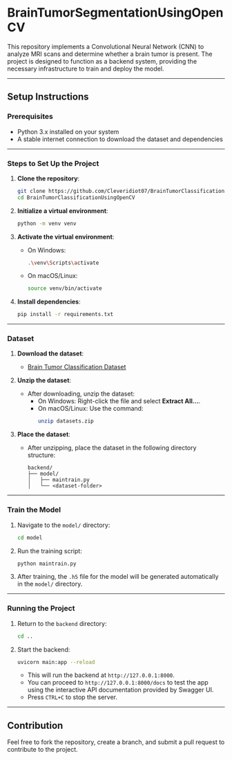 
# BrainTumorSegmentationUsingOpenCV

This repository implements a Convolutional Neural Network (CNN) to analyze MRI scans and determine whether a brain tumor is present. The project is designed to function as a backend system, providing the necessary infrastructure to train and deploy the model.

---

## Setup Instructions

### Prerequisites
- Python 3.x installed on your system
- A stable internet connection to download the dataset and dependencies

---

### Steps to Set Up the Project

1. **Clone the repository**:
   ```bash
   git clone https://github.com/Cleveridiot07/BrainTumorClassificationUsingOpenCV
   cd BrainTumorClassificationUsingOpenCV
   ```

2. **Initialize a virtual environment**:
   ```bash
   python -m venv venv
   ```

3. **Activate the virtual environment**:
   - On Windows:
     ```bash
     .\venv\Scripts\activate
     ```
   - On macOS/Linux:
     ```bash
     source venv/bin/activate
     ```

4. **Install dependencies**:
   ```bash
   pip install -r requirements.txt
   ```

---

### Dataset

1. **Download the dataset**:
   - [Brain Tumor Classification Dataset](https://drive.google.com/file/d/1Yu6tPxNmS9JKxBk9KldewiTXCEiCQGl8/view?usp=drive_link)

2. **Unzip the dataset**:
   - After downloading, unzip the dataset:
     - On Windows: Right-click the file and select **Extract All...**.
     - On macOS/Linux: Use the command:
       ```bash
       unzip datasets.zip
       ```

3. **Place the dataset**:
   - After unzipping, place the dataset in the following directory structure:
     ```
     backend/
     ├── model/
     │   ├── maintrain.py
     │   └── <dataset-folder>
     ```

---

### Train the Model

1. Navigate to the `model/` directory:
   ```bash
   cd model
   ```

2. Run the training script:
   ```bash
   python maintrain.py
   ```

3. After training, the `.h5` file for the model will be generated automatically in the `model/` directory.

---

### Running the Project

1. Return to the `backend` directory:
   ```bash
   cd ..
   ```

2. Start the backend:
   ```bash
   uvicorn main:app --reload
   ```

   - This will run the backend at `http://127.0.0.1:8000`.
   - You can proceed to `http://127.0.0.1:8000/docs` to test the app using the interactive API documentation provided by Swagger UI.
   - Press `CTRL+C` to stop the server.

---

## Contribution
Feel free to fork the repository, create a branch, and submit a pull request to contribute to the project.

